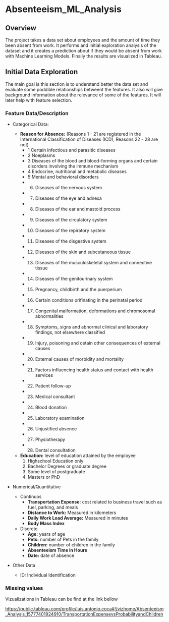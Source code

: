 # Absenteeism_ML_Analysis
## Overview
The project takes a data set about employees and the amount of time they been absent from work. It performs and initial exploration analysis of the dataset and it creates a prediction about if they would be absent from work with Machine Learning Models. Finally the results are visualized in Tableau.

## Initial Data Exploration
The main goal is this section is to understand better the data set and evaluate some poddible relationships betweent the features. It also will give background information about the relevance of some of the features. It will later help with feature selection.

### Feature Data/Description
+ Categorical Data:
    * **Reason for Absence:** (Reasons 1 - 21 are registered in the International Classification of Diseases (ICD), Reasons 22 - 28 are not)
        * 1 Certain infectious and parasitic diseases
        * 2 Noeplasms
        * 3 Diseases of the blood and blood-forming organs and certain disorders involving the immune mechanism
        * 4 Endocrine, nutritional and metabolic diseases
        * 5 Mental and behavioral disorders
        * 6. Diseases of the nervous system
        * 7. Diseases of the eye and adnexa
        * 8. Diseases of the ear and mastoid process
        * 9. Diseases of the circulatory system
        * 10. Diseases of the repiratory system
      * 11. Diseases of the disgestive system
      * 12. Diseases of the skin and subcutaneous tissue
      * 13. Diseases of the musculoskeletal system and connective tissue
      * 14. Diseases of the genitourinary system
      * 15. Pregnancy, childbirth and the puerperium
      * 16. Certain conditions orifinating in the perinatal period
      * 17. Congenital malformation, deformations and chromosomal abnormalities
      * 18. Symptoms, signs and abnormal clinical and laboratory findings, not elsewhere classified
      * 19. Injury, poisoning and cetain other consequences of external causes
      * 20. External causes of morbidity and mortality
      * 21. Factors influencing health status and contact with health services
      * 22. Patient follow-up
      * 23. Medical consultant
      * 24. Blood donation
      * 25. Laboratory examination
      * 26. Unjustified absence
      * 27. Physiotherapy
      * 28. Dental consultation

    + **Education:** level of education attained by the employee
      1. Highschool Education only
      2. Bachelor Degrees or graduate degree
      3. Some level of postgraduate
      4. Masters or PhD
+ Numerical/Quantitative
    + Continuos
        + **Transportation Expense:** cost related to business travel such as fuel, parking, and meals
        + **Distance to Work:** Measured in kilometers
        + **Daily Work Load Average:** Measured in minutes
        + **Body Mass Index**
    + Discrete
        + **Age:** years of age
        + **Pets:** number of Pets in the family
        + **Children:** number of children in the family
        + **Absenteeism Time in Hours**
        + **Date:** date of absence
+ Other Data
  + ID: Individual Identification
  
### Missing values

Vizualizations in Tableau can be find at the link bellow

https://public.tableau.com/profile/luis.antonio.coca#!/vizhome/Absenteeism_Analysis_15777401924910/TransportationExpensevsProbabilityandChildren
